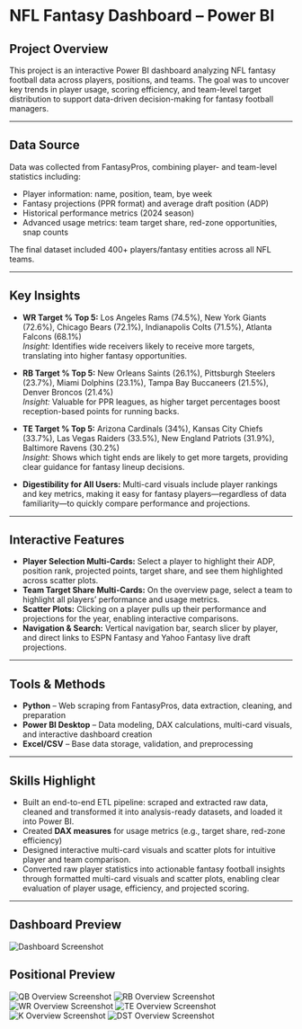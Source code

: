 # NFL Fantasy Dashboard – Power BI  

## Project Overview  
This project is an interactive Power BI dashboard analyzing NFL fantasy football data across players, positions, and teams. The goal was to uncover key trends in player usage, scoring efficiency, and team-level target distribution to support data-driven decision-making for fantasy football managers.  

---

## Data Source  
Data was collected from FantasyPros, combining player- and team-level statistics including:  
- Player information: name, position, team, bye week  
- Fantasy projections (PPR format) and average draft position (ADP)  
- Historical performance metrics (2024 season)  
- Advanced usage metrics: team target share, red-zone opportunities, snap counts  

The final dataset included 400+ players/fantasy entities across all NFL teams.  

---

## Key Insights  
- **WR Target % Top 5:** Los Angeles Rams (74.5%), New York Giants (72.6%), Chicago Bears (72.1%), Indianapolis Colts (71.5%), Atlanta Falcons (68.1%)  
  *Insight:* Identifies wide receivers likely to receive more targets, translating into higher fantasy opportunities.  

- **RB Target % Top 5:** New Orleans Saints (26.1%), Pittsburgh Steelers (23.7%), Miami Dolphins (23.1%), Tampa Bay Buccaneers (21.5%), Denver Broncos (21.4%)  
  *Insight:* Valuable for PPR leagues, as higher target percentages boost reception-based points for running backs.  

- **TE Target % Top 5:** Arizona Cardinals (34%), Kansas City Chiefs (33.7%), Las Vegas Raiders (33.5%), New England Patriots (31.9%), Baltimore Ravens (30.2%)  
  *Insight:* Shows which tight ends are likely to get more targets, providing clear guidance for fantasy lineup decisions.  

- **Digestibility for All Users:** Multi-card visuals include player rankings and key metrics, making it easy for fantasy players—regardless of data familiarity—to quickly compare performance and projections.  

---

## Interactive Features  
- **Player Selection Multi-Cards:** Select a player to highlight their ADP, position rank, projected points, target share, and see them highlighted across scatter plots.  
- **Team Target Share Multi-Cards:** On the overview page, select a team to highlight all players’ performance and usage metrics.  
- **Scatter Plots:** Clicking on a player pulls up their performance and projections for the year, enabling interactive comparisons.  
- **Navigation & Search:** Vertical navigation bar, search slicer by player, and direct links to ESPN Fantasy and Yahoo Fantasy live draft projections.  

---

## Tools & Methods  
- **Python** – Web scraping from FantasyPros, data extraction, cleaning, and preparation  
- **Power BI Desktop** – Data modeling, DAX calculations, multi-card visuals, and interactive dashboard creation  
- **Excel/CSV** – Base data storage, validation, and preprocessing  

---


## Skills Highlight  
- Built an end-to-end ETL pipeline: scraped and extracted raw data, cleaned and transformed it into analysis-ready datasets, and loaded it into Power BI.
- Created **DAX measures** for usage metrics (e.g., target share, red-zone efficiency)
- Designed interactive multi-card visuals and scatter plots for intuitive player and team comparison.  
- Converted raw player statistics into actionable fantasy football insights through formatted multi-card visuals and scatter plots, enabling clear evaluation of player usage, efficiency, and projected scoring.  

---

## Dashboard Preview
![Dashboard Screenshot](dashboard_overview_page.PNG)

## Positional Preview
![QB Overview Screenshot](qb_overview_page.PNG)
![RB Overview Screenshot](rb_overview_page.PNG)
![WR Overview Screenshot](wr_overview_page.PNG)
![TE Overview Screenshot](te_overview_page.PNG)
![K Overview Screenshot](k_overview_page.PNG)
![DST Overview Screenshot](dst_overview_page.PNG)
